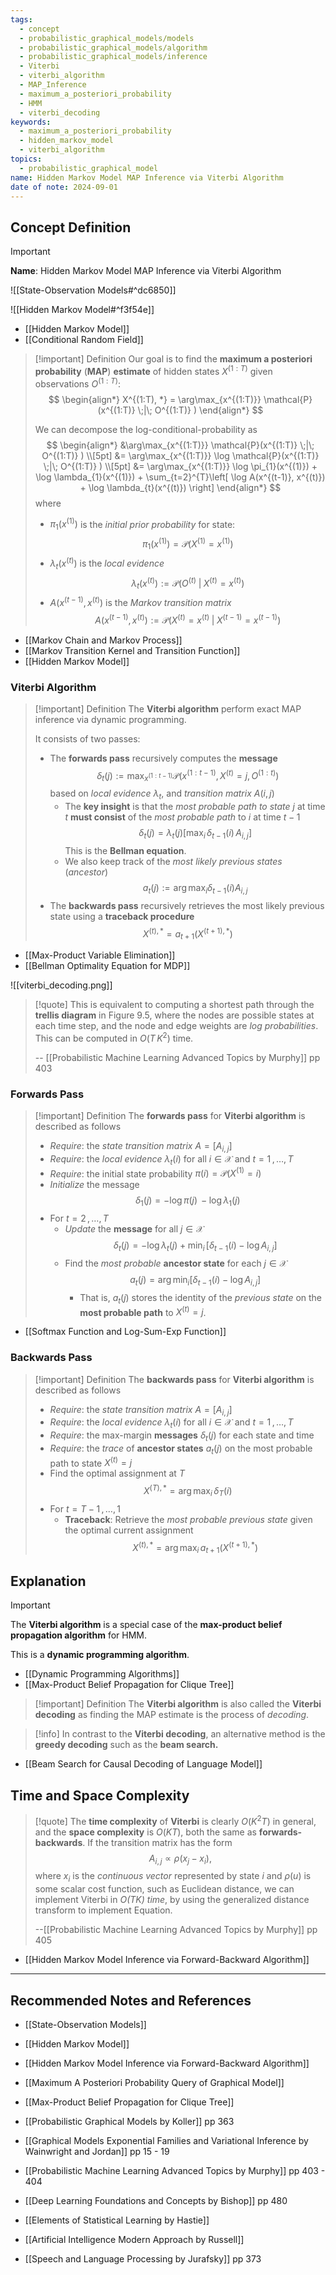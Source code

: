 ```yaml
---
tags:
  - concept
  - probabilistic_graphical_models/models
  - probabilistic_graphical_models/algorithm
  - probabilistic_graphical_models/inference
  - Viterbi
  - viterbi_algorithm
  - MAP_Inference
  - maximum_a_posteriori_probability
  - HMM
  - viterbi_decoding
keywords:
  - maximum_a_posteriori_probability
  - hidden_markov_model
  - viterbi_algorithm
topics:
  - probabilistic_graphical_model
name: Hidden Markov Model MAP Inference via Viterbi Algorithm
date of note: 2024-09-01
---
```


## Concept Definition

>[!important]
>**Name**: Hidden Markov Model MAP Inference via Viterbi Algorithm

![[State-Observation Models#^dc6850]]

![[Hidden Markov Model#^f3f54e]]

- [[Hidden Markov Model]]
- [[Conditional Random Field]]


>[!important] Definition
>Our goal is to find the  **maximum a posteriori probability** (**MAP**) **estimate** of hidden states $X^{(1:T)}$ given observations $O^{(1:T)}$:
>$$
>\begin{align*}
> X^{(1:T), *} = \arg\max_{x^{(1:T)}} \mathcal{P}(x^{(1:T)} \;|\; O^{(1:T)} )
>\end{align*}
>$$
>
>We can decompose the log-conditional-probability as 
>$$
>\begin{align*}
> &\arg\max_{x^{(1:T)}} \mathcal{P}(x^{(1:T)} \;|\; O^{(1:T)} ) \\[5pt]
> &= \arg\max_{x^{(1:T)}} \log \mathcal{P}(x^{(1:T)} \;|\; O^{(1:T)} ) \\[5pt]
> &= \arg\max_{x^{(1:T)}} \log \pi_{1}(x^{(1)}) + \log \lambda_{1}(x^{(1)}) + \sum_{t=2}^{T}\left[ \log A(x^{(t-1)}, x^{(t)}) + \log \lambda_{t}(x^{(t)}) \right] 
>\end{align*}
>$$
>where 
>- $\pi_{1}(x^{(1)})$ is the *initial prior probability* for state:  $$\pi_{1}(x^{(1)}) = \mathcal{P}(X^{(1)} = x^{(1)})$$
>- $\lambda_{t}(x^{(t)})$ is the *local evidence* $$\lambda_{t}(x^{(t)}) := \mathcal{P}(O^{(t)}\;|\;X^{(t)} = x^{(t)})$$
>- $A(x^{(t-1)}, x^{(t)})$ is the *Markov transition matrix*  $$A(x^{(t-1)}, x^{(t)}) := \mathcal{P}(X^{(t)} = x^{(t)} \;|\;X^{(t-1)} = x^{(t-1)})$$

- [[Markov Chain and Markov Process]]
- [[Markov Transition Kernel and Transition Function]]
- [[Hidden Markov Model]]

### Viterbi Algorithm

>[!important] Definition
>The **Viterbi algorithm** perform exact MAP inference via dynamic programming. 
>
>It consists of two passes:
>- The **forwards pass** recursively computes the **message** $$\delta_{t}(j) := \max_{x^{(1: t-1)}}\mathcal{P}(x^{(1: t-1)}, X^{(t)} = j, O^{(1:t)} )$$ based on *local evidence* $\lambda_{t}$, and *transition matrix* $A(i,j)$
>	- The **key insight** is that the *most probable path to state* $j$ at time $t$ **must consist** of the *most probable path* to $i$ at time $t-1$ $$\delta_{t}(j) = \lambda_{t}(j)\left[ \max_{i}\,\delta_{t-1}(i)\,A_{i,j} \right] $$ This is the **Bellman equation**.
>	- We also keep track of the *most likely previous states* (*ancestor*) $$a_{t}(j) := \arg\max_{i}\delta_{t-1}(i)A_{i,j}$$
>- The **backwards pass** recursively retrieves the most likely previous state using a **traceback procedure** $$X^{(t), *} = a_{t+1}(X^{(t+1), *})$$

- [[Max-Product Variable Elimination]]
- [[Bellman Optimality Equation for MDP]]

![[viterbi_decoding.png]]

>[!quote]
>This is equivalent to computing a shortest path through the **trellis diagram** in Figure 9.5, where the nodes are possible states at each time step, and the node and edge weights are *log probabilities*. This can be computed in $O(T\,K^2)$ time.
>
>-- [[Probabilistic Machine Learning Advanced Topics by Murphy]] pp 403


### Forwards Pass

>[!important] Definition
>The **forwards pass** for **Viterbi algorithm** is described as follows
>- *Require*: the *state transition matrix* $A = [A_{i,j}]$
>- *Require*: the *local evidence* $\lambda_{t}(i)$ for all $i\in \mathcal{X}$ and $t=1\,{,}\ldots{,}\,T$
>- *Require*: the initial state probability $\pi(i) = \mathcal{P}(X^{(1)}= i)$
>- *Initialize* the message $$\delta_{1}(j) = -\log\pi(j)\,- \log \lambda_{1}(j)$$
>- For $t=2 \,{,}\ldots{,}\,T$
>	- *Update* the **message** for all $j\in \mathcal{X}$ $$\delta_{t}(j) = -\log\lambda_{t}(j) + \min_{i}\,\left[\delta_{t-1}(i)  -\log A_{i,j} \right] $$
>	- Find the *most probable* **ancestor state** for each $j\in \mathcal{X}$ $$a_{t}(j) = \arg\min_{i} \left[\delta_{t-1}(i)  -\log A_{i,j} \right]$$
>		- That is, $a_{t}(j)$ stores the identity of the *previous state* on the **most probable path** to $X^{(t)} = j$.

- [[Softmax Function and Log-Sum-Exp Function]]

### Backwards Pass

>[!important] Definition
>The **backwards pass** for **Viterbi algorithm** is described as follows
>- *Require*: the *state transition matrix* $A = [A_{i,j}]$
>- *Require*: the *local evidence* $\lambda_{t}(i)$ for all $i\in \mathcal{X}$ and $t=1\,{,}\ldots{,}\,T$
>- *Require*: the max-margin **messages** $\delta_{t}(j)$ for each state and time
>- *Require*: the *trace* of **ancestor states** $a_{t}(j)$ on the most probable path to state $X^{(t)} =j$  
>- Find the optimal assignment at $T$ $$X^{(T), *} = \arg\max_{i}\,\delta_{T}(i)$$
>- For $t=T-1 \,{,}\ldots{,}\,1$
>	- **Traceback**:  Retrieve the *most probable previous state* given the optimal current assignment  $$X^{(t), *} = \arg\max_{i}\,a_{t+1}(X^{(t+1), *})$$


## Explanation

>[!important] 
>The **Viterbi algorithm** is a special case of the **max-product belief propagation algorithm** for HMM.
>
>This is a **dynamic programming algorithm**.

- [[Dynamic Programming Algorithms]]
- [[Max-Product Belief Propagation for Clique Tree]]

>[!important] Definition
>The **Viterbi algorithm** is also called the **Viterbi decoding** as finding the MAP estimate is the process of *decoding*.

>[!info]
>In contrast to the **Viterbi decoding**, an alternative method is the **greedy decoding** such as the **beam search.**

- [[Beam Search for Causal Decoding of Language Model]]

## Time and Space Complexity

>[!quote]
>The **time complexity** of **Viterbi** is clearly $O(K^2T)$ in general, and the **space complexity** is $O(KT)$, both the same as **forwards-backwards**. If the transition matrix has the form $$A_{i,j} \propto  \rho(x_{j} − x_{i}),$$ where $x_{i}$ is the *continuous vector* represented by state $i$ and $\rho(u)$ is some scalar cost function, such as Euclidean distance, we can implement Viterbi in *$O(T K)$ time*, by using the generalized distance transform to implement Equation.
>
>--[[Probabilistic Machine Learning Advanced Topics by Murphy]] pp 405

- [[Hidden Markov Model Inference via Forward-Backward Algorithm]]



-----------
##  Recommended Notes and References


- [[State-Observation Models]]
- [[Hidden Markov Model]]
- [[Hidden Markov Model Inference via Forward-Backward Algorithm]]

- [[Maximum A Posteriori Probability Query of Graphical Model]]
- [[Max-Product Belief Propagation for Clique Tree]]


- [[Probabilistic Graphical Models by Koller]] pp 363
- [[Graphical Models Exponential Families and Variational Inference by Wainwright and Jordan]] pp 15 - 19
- [[Probabilistic Machine Learning Advanced Topics by Murphy]] pp 403 - 404
- [[Deep Learning Foundations and Concepts by Bishop]] pp 480
- [[Elements of Statistical Learning by Hastie]]
- [[Artificial Intelligence Modern Approach by Russell]]
- [[Speech and Language Processing by Jurafsky]] pp 373